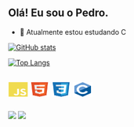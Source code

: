 ## Olá! Eu sou o Pedro.

- 🌱 Atualmente estou estudando C

[![GitHub stats](https://github-readme-stats.vercel.app/api?username=Pedro1516&count_private=true&show_icons=true&theme=tokyonight&locale=pt-br&include_all_commits=true&hide=issues)](https://github.com/pedro1516/)

[![Top Langs](https://github-readme-stats.vercel.app/api/top-langs/?username=Pedro1516&locale=pt-br&theme=tokyonight&layout=compact)](https://github.com/Pedro1516)

<div style="display: inline_block"><br>
  <img align="center" alt= "Js" height="30" width="40" src="https://raw.githubusercontent.com/devicons/devicon/master/icons/javascript/javascript-plain.svg">
  <img align="center" alt="HTML" height="30" width="40" src="https://raw.githubusercontent.com/devicons/devicon/master/icons/html5/html5-original.svg">
  <img align="center" alt="CSS" height="30" width="40" src="https://raw.githubusercontent.com/devicons/devicon/master/icons/css3/css3-original.svg">
  <img align="center" alt="C" height="30" width="40" src="https://raw.githubusercontent.com/devicons/devicon/master/icons/c/c-original.svg">
</div>

##

<div> 
   <a href="https://instagram.com/pedro_13145" target="_blank"><img src="https://img.shields.io/badge/-Instagram-%23E4405F?style=for-the-badge&logo=instagram&logoColor=white" target="_blank"></a>
   <a href="https://www.linkedin.com/in/pedro-freitas-520554221 " target="_blank"><img src="https://img.shields.io/badge/-LinkedIn-%230077B5?style=for-the-badge&logo=linkedin&logoColor=white" target="_blank"></a>  
</div>


  
